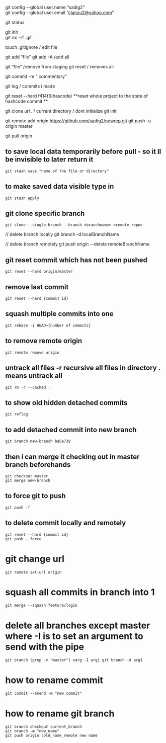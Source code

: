 git config --global user.name “sadig2”  
git config --global user.email “clanzu2@yahoo.com”

git status

git init  
git rm -rf .git

touch .gitignore / edit file

git add “file”
git add -A /add all

git “file” /remove from staging
git reset / removes all

git commit -m “ commentary”

git log / commits i made

git reset --hard f414f3(hascode) **reset whole project to the state of hashcode commit **

git clone url . / current directory / dont initialize git init

git remote add origin https://github.com/sadig2/newrep.git
git push -u origin master

git pull origin

## to save local data temporarily before pull - so it ll be invisible to later return it

    git stash save "name of the file or directory"

## to make saved data visible type in

    git stash apply

## git clone specific branch 
    git clone --single-branch --branch <branchname> <remote-repo>


// delete branch locally
git branch -d localBranchName

// delete branch remotely
git push origin --delete remoteBranchName

## git reset commit which has not been pushed
    git reset --hard origin/master

## remove last commit 

    git reset --hard {commit id}

## squash multiple commits into one 

    git rebase -i HEAD~{number of commits}

## to remove remote origin

    git remote remove origin

## untrack all files -r recursive all files in directory . means untrack all

    git rm -r --cached .

## to show old hidden detached commits

    git reflog

## to add detached commit into new branch

    git branch new-branch ba5a739

## then i can merge it checking out in master branch beforehands

    git checkout master
    git merge new-branch

## to force git to push

    git push -f

## to delete commit locally and remotely 
    git reset --hard {commit id}
    git push --force

# git change url 

    git remote set-url origin

#  squash all commits in branch into 1
    git merge --squash feature/login

# delete all branches except master  where -I is to set an argument to send with the pipe
    git branch |grep -v "master"| xarg -I arg1 git branch -d arg1

# how to rename commit

    git commit --amend -m "new commit"


# how to rename git branch 

    git branch checkout current_branch
    git branch -m "new_name"
    git push origin :old_name_remote new name  